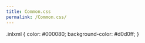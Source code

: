 ```yaml
---
title: Common.css
permalink: /Common.css/
---
```


.inlxml { color: \#000080; background-color: \#d0d0ff; }